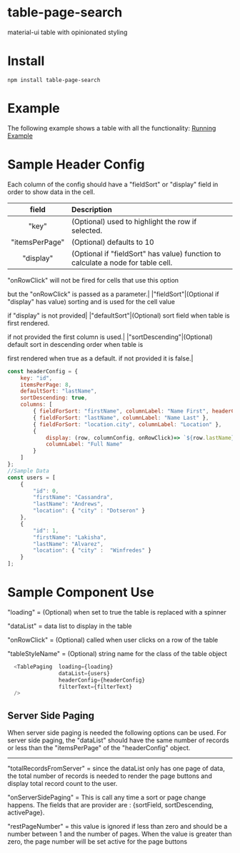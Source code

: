 # table-page-search
material-ui table with opinionated styling

# Install
```
npm install table-page-search
```

# Example
The following example shows a table with all the functionality:
[Running Example](https://vladi03.github.io/table-page-search/ "Table Page Search")

# Sample Header Config
Each column of the config should have a "fieldSort" or "display" field in order to show data in the cell.

|field|Description|
| :---: | :--- |
|"key"| (Optional) used to highlight the row if selected.|
|"itemsPerPage"| (Optional) defaults to 10|
|"display"|(Optional if "fieldSort" has value) function to calculate a node for table cell.

  "onRowClick" will not be fired for cells that use this option

   but the "onRowClick" is passed as a parameter.|
|"fieldSort"|(Optional if "display" has value) sorting and is used for the cell value

if "display" is not provided|
|"defaultSort"|(Optional) sort field when table is first rendered.

if not provided the first column is used.|
|"sortDescending"|(Optional) default sort in descending order when table is

first rendered when true as a default. if not provided it is false.|

``` javascript
const headerConfig = {
    key: "id",
    itemsPerPage: 8,
    defaultSort: "lastName",
    sortDescending: true,
    columns: [
        { fieldForSort: "firstName", columnLabel: "Name First", headerCellStyle:{width:80} },
        { fieldForSort: "lastName", columnLabel: "Name Last" },
        { fieldForSort: "location.city", columnLabel: "Location" },
        {
            display: (row, columnConfig, onRowClick)=> `${row.lastName}, ${row.firstName}`,
            columnLabel: "Full Name"
        }
    ]
};
//Sample Data
const users = [
    {
        "id": 0,
        "firstName": "Cassandra",
        "lastName": "Andrews",
        "location": { "city" : "Dotseron" }
    },
    {
        "id": 1,
        "firstName": "Lakisha",
        "lastName": "Alvarez",
        "location": { "city" :  "Winfredes" }
    }
];
```

# Sample Component Use

"loading" = (Optional) when set to true the table is replaced with a spinner

"dataList" = data list to display in the table

"onRowClick" = (Optional) called when user clicks on a row of the table

"tableStyleName" = (Optional) string name for the class of the table object


```javascript
  <TablePaging  loading={loading}
                dataList={users}
                headerConfig={headerConfig}
                filterText={filterText}
  />
```
## Server Side Paging

When server side paging is needed the following options can be used.  For server side paging, the "dataList" should
have the same number of records or less than the "itemsPerPage" of the "headerConfig" object.

---

"totalRecordsFromServer" = since the dataList only has one page of data, the total number of records is needed
to render the page buttons and display total record count to the user.

"onServerSidePaging" = This is call any time a sort or page change happens.  The fields that are provider are :
 {sortField, sortDescending, activePage}.

 "restPageNumber" = this value is ignored if less than zero and should be a number between 1 and the number of
 pages.  When the value is greater than zero, the page number will be set active for the page buttons